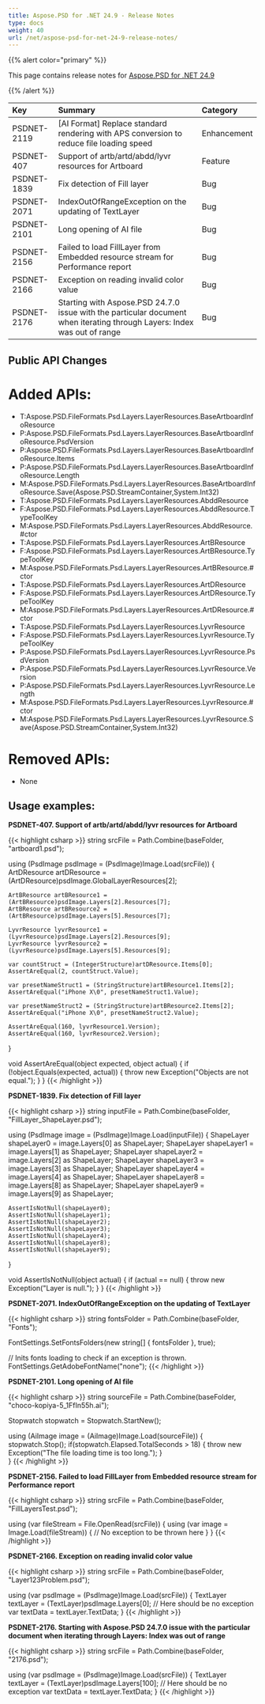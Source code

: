 ```yaml
---
title: Aspose.PSD for .NET 24.9 - Release Notes
type: docs
weight: 40
url: /net/aspose-psd-for-net-24-9-release-notes/
---
```


{{% alert color="primary" %}}

This page contains release notes for [Aspose.PSD for .NET 24.9](https://www.nuget.org/packages/Aspose.PSD/)

{{% /alert %}}

| **Key**     | **Summary**                                                                                                              | **Category** |
|:------------|:-------------------------------------------------------------------------------------------------------------------------|:-------------|
| PSDNET-2119 | [AI Format] Replace standard rendering with APS conversion to reduce file loading speed                                  | Enhancement  |
| PSDNET-407  | Support of artb/artd/abdd/lyvr resources for Artboard                                                                    | Feature      |
| PSDNET-1839 | Fix detection of Fill layer                                                                                              | Bug          |
| PSDNET-2071 | IndexOutOfRangeException on the updating of TextLayer                                                                    | Bug          |
| PSDNET-2101 | Long opening of AI file                                                                                                  | Bug          |
| PSDNET-2156 | Failed to load FillLayer from Embedded resource stream for Performance report                                            | Bug          |
| PSDNET-2166 | Exception on reading invalid color value                                                                                 | Bug          |
| PSDNET-2176 | Starting with Aspose.PSD 24.7.0 issue with the particular document when iterating through Layers: Index was out of range | Bug          |

## **Public API Changes**

# **Added APIs:**
- T:Aspose.PSD.FileFormats.Psd.Layers.LayerResources.BaseArtboardInfoResource
- P:Aspose.PSD.FileFormats.Psd.Layers.LayerResources.BaseArtboardInfoResource.PsdVersion
- P:Aspose.PSD.FileFormats.Psd.Layers.LayerResources.BaseArtboardInfoResource.Items
- P:Aspose.PSD.FileFormats.Psd.Layers.LayerResources.BaseArtboardInfoResource.Length
- M:Aspose.PSD.FileFormats.Psd.Layers.LayerResources.BaseArtboardInfoResource.Save(Aspose.PSD.StreamContainer,System.Int32)
- T:Aspose.PSD.FileFormats.Psd.Layers.LayerResources.AbddResource
- F:Aspose.PSD.FileFormats.Psd.Layers.LayerResources.AbddResource.TypeToolKey
- M:Aspose.PSD.FileFormats.Psd.Layers.LayerResources.AbddResource.#ctor
- T:Aspose.PSD.FileFormats.Psd.Layers.LayerResources.ArtBResource
- F:Aspose.PSD.FileFormats.Psd.Layers.LayerResources.ArtBResource.TypeToolKey
- M:Aspose.PSD.FileFormats.Psd.Layers.LayerResources.ArtBResource.#ctor
- T:Aspose.PSD.FileFormats.Psd.Layers.LayerResources.ArtDResource
- F:Aspose.PSD.FileFormats.Psd.Layers.LayerResources.ArtDResource.TypeToolKey
- M:Aspose.PSD.FileFormats.Psd.Layers.LayerResources.ArtDResource.#ctor
- T:Aspose.PSD.FileFormats.Psd.Layers.LayerResources.LyvrResource
- F:Aspose.PSD.FileFormats.Psd.Layers.LayerResources.LyvrResource.TypeToolKey
- P:Aspose.PSD.FileFormats.Psd.Layers.LayerResources.LyvrResource.PsdVersion
- P:Aspose.PSD.FileFormats.Psd.Layers.LayerResources.LyvrResource.Version
- P:Aspose.PSD.FileFormats.Psd.Layers.LayerResources.LyvrResource.Length
- M:Aspose.PSD.FileFormats.Psd.Layers.LayerResources.LyvrResource.#ctor
- M:Aspose.PSD.FileFormats.Psd.Layers.LayerResources.LyvrResource.Save(Aspose.PSD.StreamContainer,System.Int32)

# **Removed APIs:**
- None

## **Usage examples:**

**PSDNET-407. Support of artb/artd/abdd/lyvr resources for Artboard**

{{< highlight csharp >}}
string srcFile = Path.Combine(baseFolder, "artboard1.psd");

using (PsdImage psdImage = (PsdImage)Image.Load(srcFile))
{
    ArtDResource artDResource = (ArtDResource)psdImage.GlobalLayerResources[2];

    ArtBResource artBResource1 = (ArtBResource)psdImage.Layers[2].Resources[7];
    ArtBResource artBResource2 = (ArtBResource)psdImage.Layers[5].Resources[7];

    LyvrResource lyvrResource1 = (LyvrResource)psdImage.Layers[2].Resources[9];
    LyvrResource lyvrResource2 = (LyvrResource)psdImage.Layers[5].Resources[9];

    var countStruct = (IntegerStructure)artDResource.Items[0];
    AssertAreEqual(2, countStruct.Value);

    var presetNameStruct1 = (StringStructure)artBResource1.Items[2];
    AssertAreEqual("iPhone X\0", presetNameStruct1.Value);

    var presetNameStruct2 = (StringStructure)artBResource2.Items[2];
    AssertAreEqual("iPhone X\0", presetNameStruct2.Value);

    AssertAreEqual(160, lyvrResource1.Version);
    AssertAreEqual(160, lyvrResource2.Version);
}

void AssertAreEqual(object expected, object actual)
{
    if (!object.Equals(expected, actual))
    {
        throw new Exception("Objects are not equal.");
    }
}
{{< /highlight >}}

**PSDNET-1839. Fix detection of Fill layer**

{{< highlight csharp >}}
string inputFile = Path.Combine(baseFolder, "FillLayer_ShapeLayer.psd");

using (PsdImage image = (PsdImage)Image.Load(inputFile))
{
    ShapeLayer shapeLayer0 = image.Layers[0] as ShapeLayer;
    ShapeLayer shapeLayer1 = image.Layers[1] as ShapeLayer;
    ShapeLayer shapeLayer2 = image.Layers[2] as ShapeLayer;
    ShapeLayer shapeLayer3 = image.Layers[3] as ShapeLayer;
    ShapeLayer shapeLayer4 = image.Layers[4] as ShapeLayer;
    ShapeLayer shapeLayer8 = image.Layers[8] as ShapeLayer;
    ShapeLayer shapeLayer9 = image.Layers[9] as ShapeLayer;

    AssertIsNotNull(shapeLayer0);
    AssertIsNotNull(shapeLayer1);
    AssertIsNotNull(shapeLayer2);
    AssertIsNotNull(shapeLayer3);
    AssertIsNotNull(shapeLayer4);
    AssertIsNotNull(shapeLayer8);
    AssertIsNotNull(shapeLayer9);
}

void AssertIsNotNull(object actual)
{
    if (actual == null)
    {
        throw new Exception("Layer is null.");
    }
}
{{< /highlight >}}

**PSDNET-2071. IndexOutOfRangeException on the updating of TextLayer**

{{< highlight csharp >}}
string fontsFolder = Path.Combine(baseFolder, "Fonts");

FontSettings.SetFontsFolders(new string[] { fontsFolder }, true);

// Inits fonts loading to check if an exception is thrown.
FontSettings.GetAdobeFontName("none");
{{< /highlight >}}

**PSDNET-2101. Long opening of AI file**

{{< highlight csharp >}}
string sourceFile = Path.Combine(baseFolder, "choco-kopiya-5_1FfIn55h.ai");

Stopwatch stopwatch = Stopwatch.StartNew();

using (AiImage image = (AiImage)Image.Load(sourceFile))
{
    stopwatch.Stop();
    if(stopwatch.Elapsed.TotalSeconds > 18)
    {
        throw new Exception("The file loading time is too long.");
    }    
}
{{< /highlight >}}

**PSDNET-2156. Failed to load FillLayer from Embedded resource stream for Performance report**

{{< highlight csharp >}}
string srcFile = Path.Combine(baseFolder, "FillLayersTest.psd");

using (var fileStream = File.OpenRead(srcFile))
{
    using (var image = Image.Load(fileStream))
    {
        // No exception to be thrown here
    }
}
{{< /highlight >}}

**PSDNET-2166. Exception on reading invalid color value**

{{< highlight csharp >}}
string srcFile = Path.Combine(baseFolder, "Layer123Problem.psd");

using (var psdImage = (PsdImage)Image.Load(srcFile))
{
    TextLayer textLayer = (TextLayer)psdImage.Layers[0];
    // Here should be no exception
    var textData = textLayer.TextData;
}
{{< /highlight >}}

**PSDNET-2176. Starting with Aspose.PSD 24.7.0 issue with the particular document when iterating through Layers: Index was out of range**

{{< highlight csharp >}}
string srcFile = Path.Combine(baseFolder, "2176.psd");

using (var psdImage = (PsdImage)Image.Load(srcFile))
{
    TextLayer textLayer = (TextLayer)psdImage.Layers[100];
    // Here should be no exception
    var textData = textLayer.TextData;
}
{{< /highlight >}}